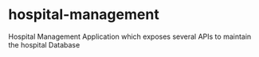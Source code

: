# hospital-management
Hospital Management Application which exposes several APIs to maintain the hospital Database
